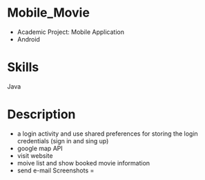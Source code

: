 # Mobile_Movie
- Academic Project: Mobile Application
- Android 

Skills
=
Java 

Description
=
- a login activity and use shared preferences for storing the login credentials (sign in and sing up)
- google map API
- visit website
- moive list and show booked movie information
- send e-mail
Screenshots
=
